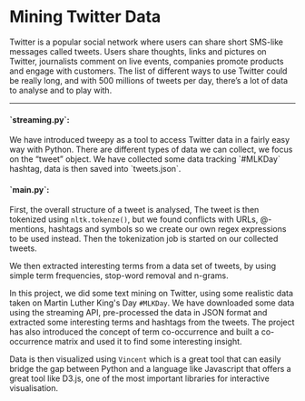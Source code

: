 <h1>Mining Twitter Data</h1>

Twitter is a popular social network where users can share short SMS-like messages called tweets. Users share thoughts, links and pictures on Twitter, journalists comment on live events, companies promote products and engage with customers. The list of different ways to use Twitter could be really long, and with 500 millions of tweets per day, there’s a lot of data to analyse and to play with.

<hr>

<h4><b>`streaming.py`:</b></h4>
We have introduced tweepy as a tool to access Twitter data in a fairly easy way with Python. There are different types of data we can collect, we focus on the “tweet” object. We have collected some data tracking `#MLKDay` hashtag, data is then saved into `tweets.json`.

<h4><b>`main.py`:</b></h4>

First, the overall structure of a tweet is analysed, The tweet is then tokenized using `nltk.tokenze()`, but we found conflicts with URLs, @-mentions, hashtags and symbols so we create our own regex expressions to be used instead.
Then the tokenization job is started on our collected tweets.

We then extracted interesting terms from a data set of tweets, by using simple term frequencies, stop-word removal and n-grams.

In this project, we did some text mining on Twitter, using some realistic data taken on Martin Luther King's Day `#MLKDay`. We have downloaded some data using the streaming API, pre-processed the data in JSON format and extracted some interesting terms and hashtags from the tweets. The project has also introduced the concept of term co-occurrence and built a co-occurrence matrix and used it to find some interesting insight.

Data is then visualized using `Vincent` which is a great tool that can easily bridge the gap between Python and a language like Javascript that offers a great tool like D3.js, one of the most important libraries for interactive visualisation.  